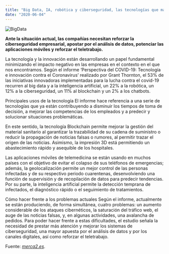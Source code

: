 ```yaml
---
title: "Big Data, IA, robótica y ciberseguridad, las tecnologías que más han ayudado en la lucha contra el covid-19"
date: "2020-06-04"
---
```

![BigData](/images/bigdata.jpg "BigData")

**Ante la situación actual, las compañías necesitan reforzar la ciberseguridad empresarial, apostar por el análisis de datos, potenciar las aplicaciones móviles y reforzar el teletrabajo.**

La tecnología y la innovación están desarrollando un papel fundamental minimizando el impacto negativo en las empresas en el contexto en el que nos encontramos. Según el informe ‘Perspectiva del COVID-19: Tecnología e innovación contra el Coronavirus’ realizado por Grant Thornton, el 53% de las iniciativas innovadoras implementadas para la lucha contra el covid-19 recurren al big data y a la inteligencia artificial, un 22% a la robótica, un 12% a la ciberseguridad, un 11% al blockchain y un 2% a los chatbots.

Principales usos de la tecnología
El informe hace referencia a una serie de tecnologías que ya están contribuyendo a disminuir los tiempos de toma de decisión, a mejorar las competencias de los empleados y a predecir y solucionar situaciones problemáticas.

En este sentido, la tecnología Blockchain permite mejorar la gestión del material sanitario al garantizar la trazabilidad de su cadena de suministro o reducir la propagación de noticias falsas o rumores, al permitir trazar el origen de las noticias. Asimismo, la impresión 3D está permitiendo un abastecimiento rápido y asequible de los hospitales.

Las aplicaciones móviles de telemedicina se están usando en muchos países con el objetivo de evitar el colapso de sus teléfonos de emergencias; además, la geolocalización permite un mejor control de las personas infectadas y de su respectivo periodo cuarentenas, desenvolviendo una función de supervisión y de recopilación de datos para predecir tendencias. Por su parte, la inteligencia artificial permite la detección temprana de infectados, el diagnóstico rápido o el seguimiento de tratamientos.

Cómo hacer frente a los problemas actuales
Según el informe, actualmente se están produciendo, de forma simultánea, cuatro problemas: un aumento considerable de los ataques cibernéticos, la saturación del tráfico web, el auge de las noticias falsas, y, en algunas actividades, una avalancha de pedidos. Para poder hacer frente a estas dificultades, el estudio señala la necesidad de prestar más atención y mejorar los sistemas de ciberseguridad, una mayor apuesta por el análisis de datos y por los canales digitales, así como reforzar el teletrabajo.

 
Fuente: *[merca2.es](https://www.merca2.es)*.